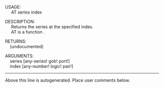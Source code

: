 USAGE:  
&nbsp;&nbsp;&nbsp;&nbsp;&nbsp;AT&nbsp;series&nbsp;index&nbsp;  
  
DESCRIPTION:  
&nbsp;&nbsp;&nbsp;&nbsp;&nbsp;Returns&nbsp;the&nbsp;series&nbsp;at&nbsp;the&nbsp;specified&nbsp;index.  
&nbsp;&nbsp;&nbsp;&nbsp;&nbsp;AT&nbsp;is&nbsp;a&nbsp;function&nbsp;.  
  
RETURNS:  
&nbsp;&nbsp;&nbsp;&nbsp;(undocumented)  
  
ARGUMENTS:  
&nbsp;&nbsp;&nbsp;&nbsp;series&nbsp;[any-series!&nbsp;gob!&nbsp;port!]  
&nbsp;&nbsp;&nbsp;&nbsp;index&nbsp;[any-number!&nbsp;logic!&nbsp;pair!]  
___
Above this line is autogenerated. Place user comments below.